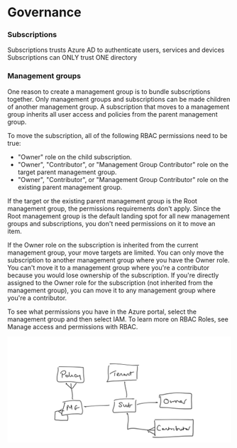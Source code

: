 # Governance

### Subscriptions

Subscriptions trusts Azure AD to authenticate users, services and devices
Subscriptions can ONLY trust ONE directory

### Management groups

One reason to create a management group is to bundle subscriptions together. Only management groups and subscriptions can be made children of another management group. A subscription that moves to a management group inherits all user access and policies from the parent management group.

To move the subscription, all of the following RBAC permissions need to be true:
* "Owner" role on the child subscription.
* "Owner", "Contributor", or "Management Group Contributor" role on the target parent management group.
* "Owner", "Contributor", or "Management Group Contributor" role on the existing parent management group.

If the target or the existing parent management group is the Root management group, the permissions requirements don't apply. Since the Root management group is the default landing spot for all new management groups and subscriptions, you don't need permissions on it to move an item.

If the Owner role on the subscription is inherited from the current management group, your move targets are limited. You can only move the subscription to another management group where you have the Owner role. You can't move it to a management group where you're a contributor because you would lose ownership of the subscription. If you're directly assigned to the Owner role for the subscription (not inherited from the management group), you can move it to any management group where you're a contributor.

To see what permissions you have in the Azure portal, select the management group and then select IAM. To learn more on RBAC Roles, see Manage access and permissions with RBAC.

![Relationships-between-governance-objects-in-Azure](relationships.JPG)
